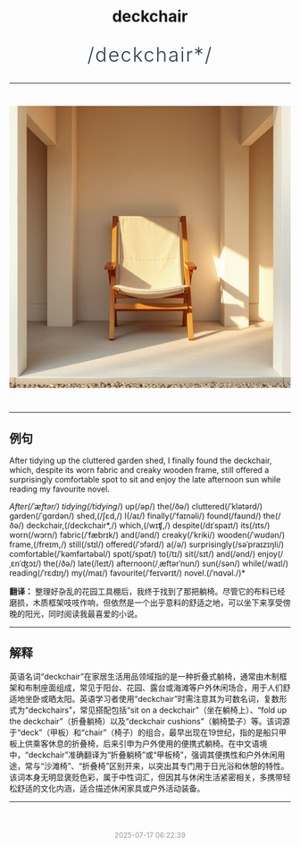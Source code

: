 <div align="center">

# deckchair

<div style="margin: 30px 0;">
<h1 style="font-size: 2.5em; font-weight: 300; letter-spacing: 2px; margin: 0; color: #2c3e50;">
/deckchair*/
</h1>
</div>

</div>

---

<div align="center" style="margin: 40px 0;">

![deckchair](images/deckchair.png)

</div>

---

## 例句

After tidying up the cluttered garden shed, I finally found the deckchair, which, despite its worn fabric and creaky wooden frame, still offered a surprisingly comfortable spot to sit and enjoy the late afternoon sun while reading my favourite novel.

*After(/ˈæftər/) tidying(/tidying*/) up(/əp/) the(/ðə/) cluttered(/ˈklətərd/) garden(/ˈgɑrdən/) shed,(/ʃɛd,/) I(/aɪ/) finally(/ˈfaɪnəli/) found(/faʊnd/) the(/ðə/) deckchair,(/deckchair*,/) which,(/wɪʧ,/) despite(/dɪˈspaɪt/) its(/ɪts/) worn(/wɔrn/) fabric(/ˈfæbrɪk/) and(/ənd/) creaky(/ˈkriki/) wooden(/ˈwʊdən/) frame,(/freɪm,/) still(/stɪl/) offered(/ˈɔfərd/) a(/ə/) surprisingly(/səˈpraɪzɪŋli/) comfortable(/ˈkəmfərtəbəl/) spot(/spɑt/) to(/tɪ/) sit(/sɪt/) and(/ənd/) enjoy(/ˌɛnˈʤɔɪ/) the(/ðə/) late(/leɪt/) afternoon(/ˌæftərˈnun/) sun(/sən/) while(/waɪl/) reading(/ˈrɛdɪŋ/) my(/maɪ/) favourite(/ˈfeɪvərɪt/) novel.(/ˈnɑvəl./)*

**翻译：** 整理好杂乱的花园工具棚后，我终于找到了那把躺椅。尽管它的布料已经磨损，木质框架吱吱作响，但依然是一个出乎意料的舒适之地，可以坐下来享受傍晚的阳光，同时阅读我最喜爱的小说。

---

## 解释

英语名词“deckchair”在家居生活用品领域指的是一种折叠式躺椅，通常由木制框架和布制座面组成，常见于阳台、花园、露台或海滩等户外休闲场合，用于人们舒适地坐卧或晒太阳。英语学习者使用“deckchair”时需注意其为可数名词，复数形式为“deckchairs”，常见搭配包括“sit on a deckchair”（坐在躺椅上）、“fold up the deckchair”（折叠躺椅）以及“deckchair cushions”（躺椅垫子）等。该词源于“deck”（甲板）和“chair”（椅子）的组合，最早出现在19世纪，指的是船只甲板上供乘客休息的折叠椅，后来引申为户外使用的便携式躺椅。在中文语境中，“deckchair”准确翻译为“折叠躺椅”或“甲板椅”，强调其便携性和户外休闲用途，常与“沙滩椅”、“折叠椅”区别开来，以突出其专门用于日光浴和休憩的特性。该词本身无明显褒贬色彩，属于中性词汇，但因其与休闲生活紧密相关，多携带轻松舒适的文化内涵，适合描述休闲家具或户外活动装备。


---

<div align="center" style="margin-top: 50px;">
<small style="color: #999; font-size: 0.9em;">2025-07-17 06:22:39</small>
</div>
